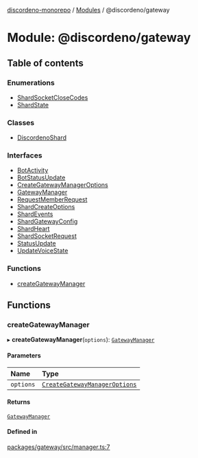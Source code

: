 [discordeno-monorepo](../README.md) / [Modules](../modules.md) / @discordeno/gateway

# Module: @discordeno/gateway

## Table of contents

### Enumerations

- [ShardSocketCloseCodes](../enums/ShardSocketCloseCodes.md)
- [ShardState](../enums/ShardState.md)

### Classes

- [DiscordenoShard](../classes/DiscordenoShard.md)

### Interfaces

- [BotActivity](../interfaces/BotActivity.md)
- [BotStatusUpdate](../interfaces/BotStatusUpdate.md)
- [CreateGatewayManagerOptions](../interfaces/CreateGatewayManagerOptions.md)
- [GatewayManager](../interfaces/GatewayManager.md)
- [RequestMemberRequest](../interfaces/RequestMemberRequest.md)
- [ShardCreateOptions](../interfaces/ShardCreateOptions.md)
- [ShardEvents](../interfaces/ShardEvents.md)
- [ShardGatewayConfig](../interfaces/ShardGatewayConfig.md)
- [ShardHeart](../interfaces/ShardHeart.md)
- [ShardSocketRequest](../interfaces/ShardSocketRequest.md)
- [StatusUpdate](../interfaces/StatusUpdate.md)
- [UpdateVoiceState](../interfaces/UpdateVoiceState.md)

### Functions

- [createGatewayManager](md#creategatewaymanager)

## Functions

### createGatewayManager

▸ **createGatewayManager**(`options`): [`GatewayManager`](../interfaces/GatewayManager.md)

#### Parameters

| Name | Type |
| :------ | :------ |
| `options` | [`CreateGatewayManagerOptions`](../interfaces/CreateGatewayManagerOptions.md) |

#### Returns

[`GatewayManager`](../interfaces/GatewayManager.md)

#### Defined in

[packages/gateway/src/manager.ts:7](https://github.com/discordeno/discordeno/blob/b8c25357/packages/gateway/src/manager.ts#L7)
